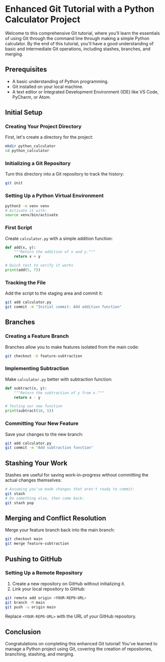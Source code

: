 
# Enhanced Git Tutorial with a Python Calculator Project

Welcome to this comprehensive Git tutorial, where you'll learn the essentials of using Git through the command line through making a simple Python calculator. By the end of this tutorial, you'll have a good understanding of basic and intermediate Git operations, including stashes, branches, and merging.

## Prerequisites

- A basic understanding of Python programming.
- Git installed on your local machine. 
- A text editor or Integrated Development Environment (IDE) like VS Code, PyCharm, or Atom.

## Initial Setup

### Creating Your Project Directory

First, let's create a  directory for the project:

```bash
mkdir python_calculator
cd python_calculator
```

### Initializing a Git Repository

Turn this directory into a Git repository to track the history:

```bash
git init
```

### Setting Up a Python Virtual Environment 

```bash
python3 -m venv venv
# Activate it with:
source venv/bin/activate
```

###  First Script

Create `calculator.py` with a simple addition function:

```python
def add(x, y):
    """Return the addition of x and y."""
    return x + y

# Quick test to verify it works
print(add(5, 7))
```

### Tracking the File

Add the script to the staging area and commit it:

```bash
git add calculator.py
git commit -m "Initial commit: Add addition function"
```

## Branches

### Creating a Feature Branch

Branches allow you to make features isolated from the main code:

```bash
git checkout -b feature-subtraction
```

### Implementing Subtraction

Make `calculator.py` better with subtraction function:

```python
def subtract(x, y):
    """Return the subtraction of y from x."""
    return x - y

# Testing our new function
print(subtract(10, 5))
```

### Committing Your New Feature

Save your changes to the new branch:

```bash
git add calculator.py
git commit -m "Add subtraction function"
```

## Stashing Your Work

Stashes are useful for saving work-in-progress without committing the actual changes themselves:

```bash
# Assuming you've made changes that aren't ready to commit:
git stash
# Do something else, then come back:
git stash pop
```

## Merging and Conflict Resolution

Merge your feature branch back into the main branch:

```bash
git checkout main
git merge feature-subtraction
```

## Pushing to GitHub

### Setting Up a Remote Repository

1. Create a new repository on GitHub without initializing it.
2. Link your local repository to GitHub:

```bash
git remote add origin <YOUR-REPO-URL>
git branch -M main
git push -u origin main
```

Replace `<YOUR-REPO-URL>` with the URL of your GitHub repository.

## Conclusion

Congratulations on completing this enhanced Git tutorial! You've learned to manage a Python project using Git, covering the creation of repositories, branching, stashing, and merging. 

```
